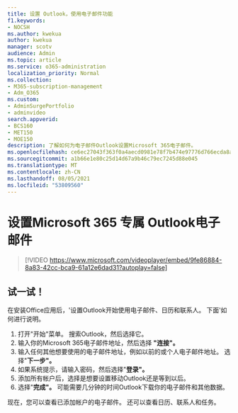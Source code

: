 ```yaml
---
title: 设置 Outlook，使用电子邮件功能
f1.keywords:
- NOCSH
ms.author: kwekua
author: kwekua
manager: scotv
audience: Admin
ms.topic: article
ms.service: o365-administration
localization_priority: Normal
ms.collection:
- M365-subscription-management
- Adm_O365
ms.custom:
- AdminSurgePortfolio
- adminvideo
search.appverid:
- BCS160
- MET150
- MOE150
description: 了解如何为电子邮件Outlook设置Microsoft 365电子邮件。
ms.openlocfilehash: ce6ec27043f363f0a4aecd0981e78f7b474e97776d766ecda8ac34a808c44b90
ms.sourcegitcommit: a1b66e1e80c25d14d67a9b46c79ec7245d88e045
ms.translationtype: MT
ms.contentlocale: zh-CN
ms.lasthandoff: 08/05/2021
ms.locfileid: "53809560"
---
```

# <a name="set-up-outlook-for-microsoft-365-for-business-email"></a>设置Microsoft 365 专属 Outlook电子邮件 

> [!VIDEO https://www.microsoft.com/videoplayer/embed/9fe86884-8a83-42cc-bca9-61a12e6dad31?autoplay=false]

## <a name="try-it"></a>试一试！

在安装Office应用后，&#39;设置Outlook开始使用电子邮件、日历和联系人。 下面&#39;如何进行说明。

1. 打开"开始"菜单。 搜索Outlook，然后选择它。
2. 输入你的Microsoft 365电子邮件地址，然后选择 **"连接"。**
3. 输入任何其他想要使用的电子邮件地址，例如以前的或个人电子邮件地址。 选择"**下一步"。**
4. 如果系统提示，请输入密码，然后选择"**登录"。**
5. 添加所有帐户后，选择是想要设置移动Outlook还是等到以后。
6. 选择"**完成"。** 可能需要几分钟的时间Outlook下载你的电子邮件和其他数据。

现在，您可以查看已添加帐户的电子邮件。 还可以查看日历、联系人和任务。